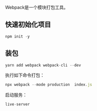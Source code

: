 Webpack是一个模块打包工具。

## 快速初始化项目
```js
npm init -y
```
## 装包
```js
yarn add webpack webpack-cli --dev
```
执行如下命令打包：
```js
npx webpack --mode production  index.js
```
启动服务：
```js
live-server
```